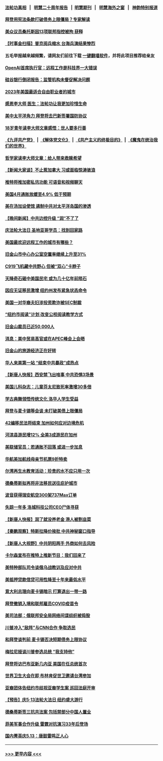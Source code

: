 #### [法轮功真相](https://github.com/gfw-breaker/truth/blob/master/README.md?t=0) &nbsp;&nbsp;|&nbsp;&nbsp; [明慧二十周年报告](https://github.com/gfw-breaker/mh-reports/blob/master/README.md?t=0) &nbsp;&nbsp;|&nbsp;&nbsp;[明慧期刊](https://github.com/gfw-breaker/mh-qikan) &nbsp;&nbsp;|&nbsp;&nbsp; [明慧海外之窗](https://github.com/gfw-breaker/mh-news/blob/master/README.md?t=0) &nbsp;&nbsp;|&nbsp;&nbsp; [神韵特别报道](https://github.com/gfw-breaker/mh-news/blob/master/shenyun.md?t=0)
#### [拜登用宪法条款打破债务上限僵局？专家解读](../pages/nsc412/n13993190.md?t=05110343) 
#### [美众议员桑托斯因13项联邦指控被拘 获释](../pages/nsc412/n13993155.md?t=05110343) 
#### [【时事金扫描】普京阅兵缩水 台海兵演结果惨烈](../pages/nsc412/n13993177.md?t=05110343) 
#### 五毛举报越来越频繁，请网友们前往下载 [一键翻墙软件](https://github.com/gfw-breaker/ssr-accounts)，并将此项目推荐给亲友
#### [OpenAI首席执行官：远程工作是科技界一大错误](../pages/nsc412/n13992858.md?t=05110343) 
#### [硅谷银行倒闭报告：监管机构未督促解决问题](../pages/nsc412/n13992898.md?t=05110343) 
#### [2023年美国最适合自由职业者的城市](../pages/nsc412/n13992856.md?t=05110343) 
#### [感恩李大师 医生：法轮功让我更加珍惜生命](../pages/nsc412/n13992708.md?t=05110343) 
#### [美中太平洋角力 拜登将去巴新签署国防协议](../pages/nsc412/n13993088.md?t=05110343) 
#### [18岁青年读李大师文章感悟：世人要多行善](../pages/nsc412/n13992805.md?t=05110343) 
#### [《九评共产党》](https://github.com/begood0513/9ping.md/blob/master/README.md) &nbsp;|&nbsp; [《解体党文化》](../../../../jtdwh.md/blob/master/README.md)  &nbsp;|&nbsp; [《共产主义的终极目的》](../../../../gczydzjmd.md/blob/master/README.md) &nbsp;|&nbsp; [《魔鬼在统治我们的世界》](../../../../mgztzwmdsj.md/blob/master/README.md) 
#### [哲学家读李大师文章：给人带来救赎希望](../pages/nsc412/n13993065.md?t=05110343) 
#### [【新闻大家谈】不止惹加拿大 习或面临惊涛骇浪](../pages/nsc412/n13993094.md?t=05110343) 
#### [推特将推加密私讯功能 可语音和视频聊天](../pages/nsc412/n13993143.md?t=05110343) 
#### [美国4月通胀放缓至4.9% 低于预期](../pages/nsc412/n13993142.md?t=05110343) 
#### [美在汤加设使馆 遏制中共对太平洋岛国的渗透](../pages/nsc412/n13993012.md?t=05110343) 
#### [【晚间新闻】中共边控升级 “润”不了了](../pages/nsc412/n13992918.md?t=05110343) 
#### [庆法轮大法日 圣地亚哥学员：找到回家路](../pages/nsc412/n13992915.md?t=05110343) 
#### [美国最欢迎远程工作的城市有哪些？](../pages/nsc412/n13992864.md?t=05110343) 
#### [旧金山市中心办公室空置率继续上升至31%](../pages/nsc412/n13992854.md?t=05110343) 
#### [C919飞机藏中共野心 但被“双心”卡脖子](../pages/nsc412/n13991824.md?t=05110343) 
#### [天降奇石砸中美国民宅 或为几十亿年前陨石](../pages/nsc412/n13992768.md?t=05110343) 
#### [因应无证移民激增 纽约州发布紧急状态命令](../pages/nsc412/n13992712.md?t=05110343) 
#### [美国一对华裔夫妇涉投资欺诈被SEC制裁](../pages/nsc412/n13992787.md?t=05110343) 
#### [“纽约市阅读”计划 改变公校阅读教学方式](../pages/nsc412/n13992789.md?t=05110343) 
#### [旧金山裁员已近50,000人](../pages/nsc412/n13992793.md?t=05110343) 
#### [消息：美中贸易高官或在APEC峰会上会晤](../pages/nsc412/n13992700.md?t=05110343) 
#### [旧金山的旅游经济正在好转](../pages/nsc412/n13992741.md?t=05110343) 
#### [华人来美第一站 “结束中共暴政”成热点](../pages/nsc412/n13992721.md?t=05110343) 
#### [【新唐人快报】西安禁飞出啥事 中共恐惧3场景](../pages/nsc412/n13992595.md?t=05110343) 
#### [美国儿科杂志：儿童芬太尼致死率激增30多倍](../pages/nsc412/n13992716.md?t=05110343) 
#### [学古典舞领悟传统文化 洛华人学生受益](../pages/nsc412/n13992705.md?t=05110343) 
#### [拜登与麦卡锡等会谈 未打破美债上限僵局](../pages/nsc412/n13992516.md?t=05110343) 
#### [42编移民法将结束 加州如何应对边境危机](../pages/nsc412/n13992702.md?t=05110343) 
#### [河滨县游民增12% 全美3成游民在加州](../pages/nsc412/n13992692.md?t=05110343) 
#### [美联储官员：若通胀不回落 或进一步加息](../pages/nsc412/n13992597.md?t=05110343) 
#### [华航美加航线母亲节机票9折特卖](../pages/nsc412/n13992686.md?t=05110343) 
#### [尔湾再生水教育活动：珍贵的水不应只用一次](../pages/nsc412/n13992624.md?t=05110343) 
#### [德桑蒂斯拟再将非法移民送往庇护城市](../pages/nsc412/n13992576.md?t=05110343) 
#### [波音获得瑞安航空300架737Max订单](../pages/nsc412/n13992411.md?t=05110343) 
#### [失踪一年多 洛城科技公司CEO尸体寻获](../pages/nsc412/n13992572.md?t=05110343) 
#### [【新唐人快报】润了就没养老金 港人被割韭菜](../pages/nsc412/n13992561.md?t=05110343) 
#### [【秦鹏观察】特斯拉降价挨批 中共神秘窗口指导](../pages/nsc412/n13992557.md?t=05110343) 
#### [【新唐人大视野】中共阴阳两手 外商如何去风险](../pages/nsc412/n13992428.md?t=05110343) 
#### [卡尔森宣布在推特上推新节目：我们回来了](../pages/nsc412/n13992505.md?t=05110343) 
#### [美特种部队司令谈俄乌战教训及应对中共](../pages/nsc412/n13992407.md?t=05110343) 
#### [美抵押贷款信贷可用性降至十年来最低水平](../pages/nsc412/n13992398.md?t=05110343) 
#### [意大利总理向麦卡锡暗示 打算退出一带一路](../pages/nsc412/n13992458.md?t=05110343) 
#### [拜登撤销入境和联邦雇员COVID疫苗令](../pages/nsc412/n13992536.md?t=05110343) 
#### [美司法部：俄联邦安全局网络间谍组织被捣毁](../pages/nsc412/n13992361.md?t=05110343) 
#### [川普冲入“敌阵”与CNN合作 争取选民](../pages/nsc412/n13992403.md?t=05110343) 
#### [和拜登谈判前 麦卡锡否决短期债务上限协议](../pages/nsc412/n13992273.md?t=05110343) 
#### [梅拉尼娅谈川普参选总统 “我支持他”](../pages/nsc412/n13992404.md?t=05110343) 
#### [拜登将访巴布亚新几内亚 美国在任总统首次](../pages/nsc412/n13992316.md?t=05110343) 
#### [世界卫生大会在即 布林肯促世卫邀请台湾参加](../pages/nsc412/n13992399.md?t=05110343) 
#### [亚裔团体告纽约市歧视亚裔学生案 巡回法庭开审](../pages/nsc412/n13991851.md?t=05110343) 
#### [【预告】庆5‧13法轮大法日 纽约盛大游行](../pages/nsc412/n13992381.md?t=05110343) 
#### [德桑蒂斯签三抗共法案 包括禁部分中国人置业](../pages/nsc412/n13992308.md?t=05110343) 
#### [菲美军事合作升级 雷霆对抗演习33年后登场](../pages/nsc412/n13992354.md?t=05110343) 
#### [国内菁英庆5.13：唐鼓雷鸣正人心](../pages/nsc412/n13992362.md?t=05110343) 

----
#### [ >>> 更早内容 <<< ](../indexes/nsc412-earlier.md)

